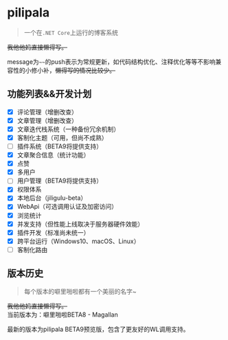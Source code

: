 # pilipala

>一个在`.NET Core`上运行的博客系统

~~我他他妈直接懒得写。~~

message为`~~`的push表示为常规更新，如代码结构优化、注释优化等等不影响兼容性的小修小补，~~懒得写的情况比较少。~~

## 功能列表&&开发计划

- [x] 评论管理（增删改查）
- [x] 文章管理（增删改查）
- [x] 文章迭代栈系统（一种备份冗余机制）
- [x] 客制化主题（可用，但尚不成熟）
- [ ] 插件系统（BETA9将提供支持）
- [x] 文章聚合信息（统计功能）
- [x] 点赞
- [x] 多用户
- [ ] 用户管理（BETA9将提供支持）
- [x] 权限体系
- [x] 本地后台（jiligulu-beta）
- [x] WebApi（可选调用认证及加密访问）
- [x] 浏览统计
- [x] 并发支持（但性能上线取决于服务器硬件效能）
- [x] 插件开发（标准尚未统一）
- [x] 跨平台运行（Windows10、macOS、Linux）
- [ ] 客制化路由

## 版本历史

> 每个版本的噼里啪啦都有一个美丽的名字~

~~我他他妈直接懒得写。~~  
当前版本为：噼里啪啦BETA8 - Magallan

最新的版本为pilipala BETA9预览版，包含了更友好的WL调用支持。

